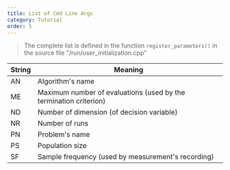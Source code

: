 ```yaml
---
title: List of Cmd Line Args
category: Tutorial
order: 5
---
```


> The complete list is defined in the function `register_parameters()` in the source file "/run/user_initialization.cpp"

|String|Meaning|
|-|-|
|AN|Algorithm's name|
|ME|Maximum number of evaluations (used by the termination criterion)|
|ND|Number of dimension (of decision variable)|
|NR|Number of runs|
|PN|Problem's name|
|PS|Population size|
|SF|Sample frequency (used by measurement's recording)|